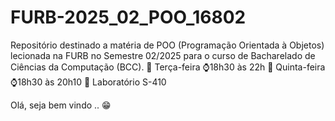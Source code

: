 # FURB-2025_02_POO_16802
Repositório destinado a matéria de POO (Programação Orientada à Objetos) lecionada na FURB no Semestre 02/2025 para o curso de Bacharelado de Ciências da Computação (BCC).
📆 Terça-feira ⌚18h30 às 22h
📆 Quinta-feira ⌚18h30 às 20h10
📍 Laboratório S-410

Olá, seja bem vindo .. 😁
